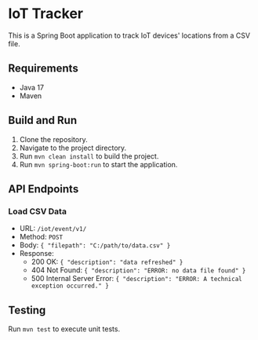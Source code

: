 # IoT Tracker

This is a Spring Boot application to track IoT devices' locations from a CSV file.

## Requirements

- Java 17
- Maven

## Build and Run

1. Clone the repository.
2. Navigate to the project directory.
3. Run `mvn clean install` to build the project.
4. Run `mvn spring-boot:run` to start the application.

## API Endpoints

### Load CSV Data

- URL: `/iot/event/v1/`
- Method: `POST`
- Body: `{ "filepath": "C:/path/to/data.csv" }`
- Response:
    - 200 OK: `{ "description": "data refreshed" }`
    - 404 Not Found: `{ "description": "ERROR: no data file found" }`
    - 500 Internal Server Error: `{ "description": "ERROR: A technical exception occurred." }`

## Testing

Run `mvn test` to execute unit tests.